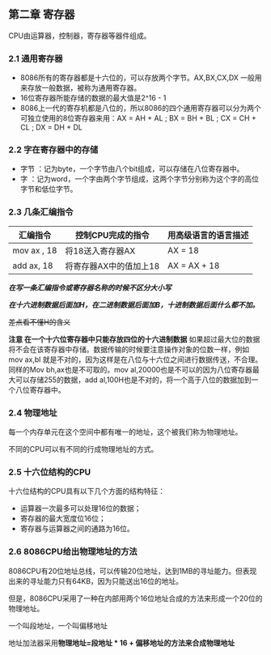 ## 第二章 寄存器

CPU由运算器，控制器，寄存器等器件组成。

### 2.1 通用寄存器

* 8086所有的寄存器都是十六位的，可以存放两个字节。AX,BX,CX,DX 一般用来存放一般数据，被称为通用寄存器。
* 16位寄存器所能存储的数据的最大值是2^16 - 1
* 8086上一代的寄存机都是八位的，所以8086的四个通用寄存器可以分为两个可独立使用的8位寄存器来用：AX = AH + AL ; BX = BH + BL ; CX = CH + CL ; DX = DH + DL 

### 2.2 字在寄存器中的存储

*  字节 ：记为byte，一个字节由八个bit组成，可以存储在八位寄存器中。
* 字      ：记为word，一个字由两个字节组成，这两个字节分别称为这个字的高位字节和低位字节。

### 2.3 几条汇编指令

| 汇编指令      | 控制CPU完成的指令      | 用高级语言的语言描述 |
| ------------- | ---------------------- | -------------------- |
| mov ax , 18   | 将18送入寄存器AX       | AX = 18              |
| add  ax,   18 | 将寄存器AX中的值加上18 | AX = AX + 18         |

***在写一条汇编指令或寄存器名称的时候不区分大小写***

***在十六进制数据后面加H，在二进制数据后面加B，十进制数据后面什么都不加。***

~~差点看不懂H的含义~~

**注意 在一个十六位寄存器中只能存放四位的十六进制数据** 如果超过最大位的数据将不会在该寄存器中存储。数据传输的时候要注意操作对象的位数一样，例如 mov ax,bl 就是不对的，因为这样是在八位与十六位之间进行数据传送，不合理。同样的Mov bh,ax也是不可取的。mov al,20000也是不可以的因为八位寄存器最大可以存储255的数据，add al,100H也是不对的，将一个高于八位的数据加到一个八位寄存器中。

### 2.4 物理地址

每一个内存单元在这个空间中都有唯一的地址，这个被我们称为物理地址。

不同的CPU可以有不同的行成物理地址的方式。

### 2.5 十六位结构的CPU

十六位结构的CPU具有以下几个方面的结构特征：

* 运算器一次最多可以处理16位的数据；
* 寄存器的最大宽度位16位；
* 寄存器与运算器之间的通路为16位。

### 2.6 8086CPU给出物理地址的方法

 8086CPU有20位地址总线，可以传输20位地址，达到1MB的寻址能力。但表现出来的寻址能力只有64KB，因为只能送出16位的地址。

但是，8086CPU采用了一种在内部用两个16位地址合成的方法来形成一个20位的物理地址。

一个叫段地址，一个叫偏移地址

地址加法器采用**物理地址=段地址 * 16 + 偏移地址的方法来合成物理地址** 

